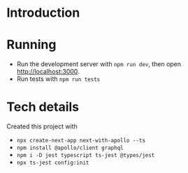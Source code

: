# Introduction

# Running

 - Run the development server with `npm run dev`, then open [http://localhost:3000](http://localhost:3000).
 - Run tests with `npm run tests`

# Tech details

Created this project with
 - `npx create-next-app next-with-apollo --ts`
 - `npm install @apollo/client graphql`
 - `npm i -D jest typescript ts-jest @types/jest`
 - `npx ts-jest config:init`